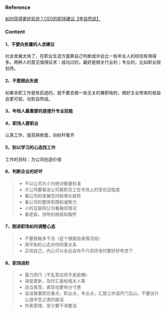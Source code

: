 ### Reference
[如何获得更好前途？CEO的职场建议【李自然说】](https://www.bilibili.com/video/av93875760)

### Content

#### 1、不要向贫庸的人求建议

社会发展太快了，在职业生涯方面靠自己判断或许会比一些年长人的经验有用得多。两种人的意见值得征求：成功过的，最好是相关行业的；专业的，比如职业规划师。

#### 2、不要顾此失彼

如果本职工作是有前途的，就不要去做一些无关的兼职啥的，做好主业带来的收益会更可观，功到自然成。

#### 3、年轻人最重要的是提升专业技能

#### 4、职场人要职业

认真工作，提高熟练度，向标杆看齐

#### 5、别以学习的心态找工作

工作的目标：为公司创造价值

#### 6、判断企业的好坏

> * 不以公司大小为绝对衡量标准
> * 大公司要看该公司离职员工在市场上的受欢迎程度
> * 看公司的发展空间和增长趋势
> * 看公司的整体氛围和凝聚力
> * 小的互联网公司看融资情况
> * 看老板、领导的格局和胸怀

#### 7、刚进职场如何调整心态

> * 不要抵触多干活（这个根据自身情况哈）
> * 用平和的心态对待同事关系
> * 正视自己，内心可以永远自命不凡但抒发时要好好考虑下

#### 8、职场进阶

> * 量力而行（不乱答应而不是偷懒）
> * 进度更新，及时汇报给相关人等
> * 适当表现，表现也要有分寸感
> * 说话做事抓住重点，职业点，专业点，汇报工作请开门见山，不要谈什么很辛苦之类的废话
> * 外表管理，至少要干净整洁